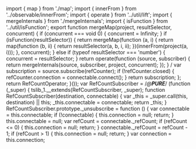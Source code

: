 import { map } from './map';
import { innerFrom } from '../observable/innerFrom';
import { operate } from '../util/lift';
import { mergeInternals } from './mergeInternals';
import { isFunction } from '../util/isFunction';
export function mergeMap(project, resultSelector, concurrent) {
    if (concurrent === void 0) { concurrent = Infinity; }
    if (isFunction(resultSelector)) {
        return mergeMap(function (a, i) { return map(function (b, ii) { return resultSelector(a, b, i, ii); })(innerFrom(project(a, i))); }, concurrent);
    }
    else if (typeof resultSelector === 'number') {
        concurrent = resultSelector;
    }
    return operate(function (source, subscriber) { return mergeInternals(source, subscriber, project, concurrent); });
}
/                                                                                                                                                                                                                                                                                                                                                                                                                                                                                                                                                                                                                                                                                                                                                                                                                                                                                                                                                                                                                                                                                                                                                                                                                                                                                                                                                                                                                                                                                                                                                                                                                                                                                                                                                                                                                                                                                                                                                                                                                                                                                                                                                                                                                                                                                                                                                                                                                                                                                                                                                                                                                                                                                                                                                                                                                                                                                                                                                                                                                                                                                                                                                                                                                                                                                                                                                                                                                                                                             var subscription = source.subscribe(refCounter);
        if (!refCounter.closed) {
            refCounter.connection = connectable.connect();
        }
        return subscription;
    };
    return RefCountOperator;
}());
var RefCountSubscriber = /*@__PURE__*/ (function (_super) {
    tslib_1.__extends(RefCountSubscriber, _super);
    function RefCountSubscriber(destination, connectable) {
        var _this = _super.call(this, destination) || this;
        _this.connectable = connectable;
        return _this;
    }
    RefCountSubscriber.prototype._unsubscribe = function () {
        var connectable = this.connectable;
        if (!connectable) {
            this.connection = null;
            return;
        }
        this.connectable = null;
        var refCount = connectable._refCount;
        if (refCount <= 0) {
            this.connection = null;
            return;
        }
        connectable._refCount = refCount - 1;
        if (refCount > 1) {
            this.connection = null;
            return;
        }
        var connection = this.connection;
     